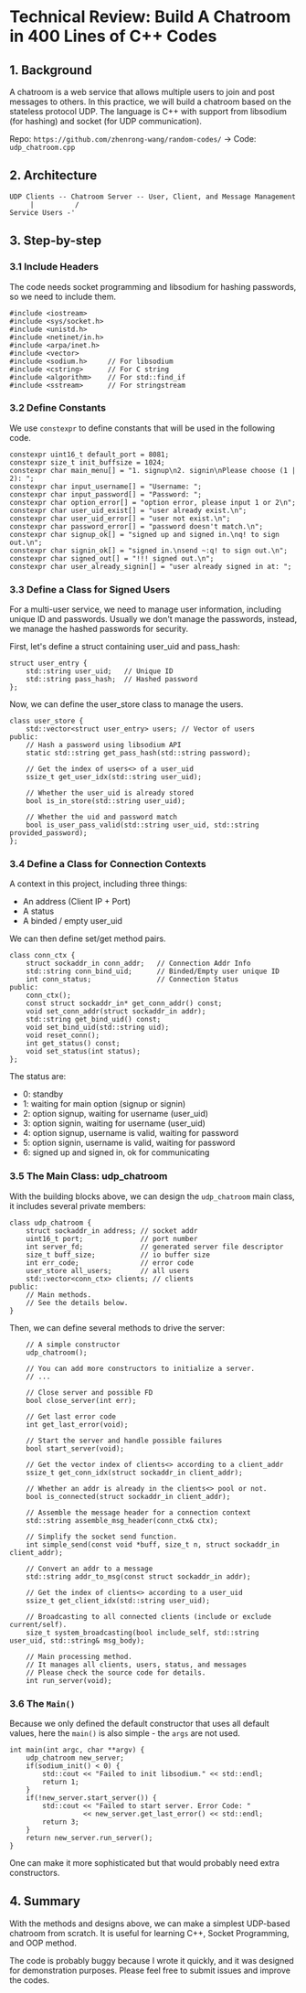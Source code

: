 # Technical Review: Build A Chatroom in 400 Lines of C++ Codes

## 1. Background

A chatroom is a web service that allows multiple users to join and post messages to others. In this practice, we will build a chatroom based on the stateless protocol UDP. The language is C++ with support from libsodium (for hashing) and socket (for UDP communication).

Repo: `https://github.com/zhenrong-wang/random-codes/` -> Code: `udp_chatroom.cpp` 

## 2. Architecture

```
UDP Clients -- Chatroom Server -- User, Client, and Message Management
     |          /
Service Users -'
```

## 3. Step-by-step

### 3.1 Include Headers

The code needs socket programming and libsodium for hashing passwords, so we need to include them.

```
#include <iostream>
#include <sys/socket.h>
#include <unistd.h>
#include <netinet/in.h>
#include <arpa/inet.h>
#include <vector>
#include <sodium.h>     // For libsodium
#include <cstring>      // For C string 
#include <algorithm>    // For std::find_if
#include <sstream>      // For stringstream
```

### 3.2 Define Constants

We use `constexpr` to define constants that will be used in the following code.

```
constexpr uint16_t default_port = 8081;
constexpr size_t init_buffsize = 1024;
constexpr char main_menu[] = "1. signup\n2. signin\nPlease choose (1 | 2): ";
constexpr char input_username[] = "Username: ";
constexpr char input_password[] = "Password: ";
constexpr char option_error[] = "option error, please input 1 or 2\n";
constexpr char user_uid_exist[] = "user already exist.\n";
constexpr char user_uid_error[] = "user not exist.\n";
constexpr char password_error[] = "password doesn't match.\n";
constexpr char signup_ok[] = "signed up and signed in.\nq! to sign out.\n";
constexpr char signin_ok[] = "signed in.\nsend ~:q! to sign out.\n";
constexpr char signed_out[] = "!!! signed out.\n";
constexpr char user_already_signin[] = "user already signed in at: ";
```

### 3.3 Define a Class for Signed Users

For a multi-user service, we need to manage user information, including unique ID and passwords. Usually we don't manage the passwords, instead, we manage the hashed passwords for security. 

First, let's define a struct containing user_uid and pass_hash:

```
struct user_entry {
    std::string user_uid;   // Unique ID
    std::string pass_hash;  // Hashed password
};
```
Now, we can define the user_store class to manage the users.

```
class user_store {
    std::vector<struct user_entry> users; // Vector of users
public:
    // Hash a password using libsodium API
    static std::string get_pass_hash(std::string password); 

    // Get the index of users<> of a user_uid
    ssize_t get_user_idx(std::string user_uid); 

    // Whether the user_uid is already stored
    bool is_in_store(std::string user_uid); 
    
    // Whether the uid and password match
    bool is_user_pass_valid(std::string user_uid, std::string provided_password); 
};
```

### 3.4 Define a Class for Connection Contexts

A context in this project, including three things:

- An address (Client IP + Port)
- A status
- A binded / empty user_uid

We can then define set/get method pairs.

```
class conn_ctx {
    struct sockaddr_in conn_addr;   // Connection Addr Info
    std::string conn_bind_uid;      // Binded/Empty user unique ID
    int conn_status;                // Connection Status
public:
    conn_ctx();
    const struct sockaddr_in* get_conn_addr() const;
    void set_conn_addr(struct sockaddr_in addr);
    std::string get_bind_uid() const;
    void set_bind_uid(std::string uid);
    void reset_conn();
    int get_status() const;
    void set_status(int status);
};
```
The status are:

- 0: standby
- 1: waiting for main option (signup or signin)
- 2: option signup, waiting for username (user_uid)
- 3: option signin, waiting for username (user_uid)
- 4: option signup, username is valid, waiting for password
- 5: option signin, username is valid, waiting for password
- 6: signed up and signed in, ok for communicating

### 3.5 The Main Class: udp_chatroom

With the building blocks above, we can design the `udp_chatroom` main class, it includes several private members:

```
class udp_chatroom {
    struct sockaddr_in address; // socket addr
    uint16_t port;              // port number
    int server_fd;              // generated server file descriptor
    size_t buff_size;           // io buffer size
    int err_code;               // error code
    user_store all_users;       // all users
    std::vector<conn_ctx> clients; // clients
public:
    // Main methods.
    // See the details below. 
}
```
Then, we can define several methods to drive the server:

```
    // A simple constructor
    udp_chatroom();

    // You can add more constructors to initialize a server.
    // ...

    // Close server and possible FD
    bool close_server(int err);

    // Get last error code
    int get_last_error(void);

    // Start the server and handle possible failures
    bool start_server(void);
    
    // Get the vector index of clients<> according to a client_addr
    ssize_t get_conn_idx(struct sockaddr_in client_addr);

    // Whether an addr is already in the clients<> pool or not.
    bool is_connected(struct sockaddr_in client_addr);

    // Assemble the message header for a connection context
    std::string assemble_msg_header(conn_ctx& ctx);

    // Simplify the socket send function.
    int simple_send(const void *buff, size_t n, struct sockaddr_in client_addr);

    // Convert an addr to a message
    std::string addr_to_msg(const struct sockaddr_in addr);

    // Get the index of clients<> according to a user_uid
    ssize_t get_client_idx(std::string user_uid);

    // Broadcasting to all connected clients (include or exclude current/self).
    size_t system_broadcasting(bool include_self, std::string user_uid, std::string& msg_body);

    // Main processing method.
    // It manages all clients, users, status, and messages
    // Please check the source code for details.
    int run_server(void);

```

### 3.6 The `Main()`

Because we only defined the default constructor that uses all default values, here the `main()` is also simple - the `args` are not used.

```
int main(int argc, char **argv) {
    udp_chatroom new_server;
    if(sodium_init() < 0) {
        std::cout << "Failed to init libsodium." << std::endl;
        return 1;
    }
    if(!new_server.start_server()) {
        std::cout << "Failed to start server. Error Code: " 
                  << new_server.get_last_error() << std::endl;
        return 3;
    }
    return new_server.run_server();
}
```
One can make it more sophisticated but that would probably need extra constructors.

## 4. Summary

With the methods and designs above, we can make a simplest UDP-based chatroom from scratch. It is useful for learning C++, Socket Programming, and OOP method.

The code is probably buggy because I wrote it quickly, and it was designed for demonstration purposes. Please feel free to submit issues and improve the codes.
